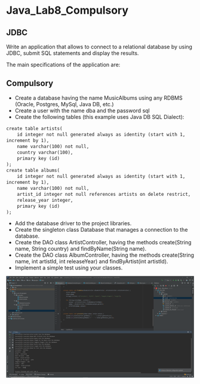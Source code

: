 # Java_Lab8_Compulsory

## JDBC
Write an application that allows to connect to a relational database by using JDBC, submit SQL statements and display the results.

The main specifications of the application are:

## Compulsory

- Create a database having the name MusicAlbums using any RDBMS (Oracle, Postgres, MySql, Java DB, etc.)
- Create a user with the name dba and the password sql
- Create the following tables (this example uses Java DB SQL Dialect):
```
create table artists(
    id integer not null generated always as identity (start with 1, increment by 1),
    name varchar(100) not null,
    country varchar(100),
    primary key (id)
);
create table albums(
    id integer not null generated always as identity (start with 1, increment by 1),
    name varchar(100) not null,
    artist_id integer not null references artists on delete restrict,
    release_year integer,
    primary key (id)
);
```
- Add the database driver to the project libraries.
- Create the singleton class Database that manages a connection to the database.
- Create the DAO class ArtistController, having the methods create(String name, String country) and findByName(String name).
- Create the DAO class AlbumController, having the methods create(String name, int artistId, int releaseYear) and findByArtist(int artistId).
- Implement a simple test using your classes.

![Screenshot](https://raw.githubusercontent.com/georgeboghez/Java_Lab8_Compulsory/master/Screenshot%20(2).png)
